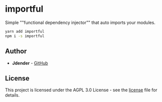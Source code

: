 # importful

Simple ""functional dependency injector"" that auto imports your modules.

```bash
yarn add importful
npm i -s importful
```

## Author

* **Jdender** - [GitHub](https://github.com/jdenderplays)

## License

This project is licensed under the AGPL 3.0 License - see the [license](LICENSE) file for details.
